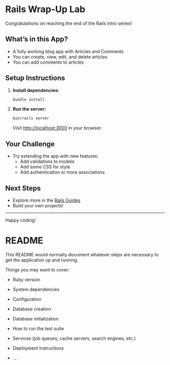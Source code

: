 # Rails Wrap-Up Lab

Congratulations on reaching the end of the Rails intro series!

## What’s in this App?

- A fully working blog app with Articles and Comments
- You can create, view, edit, and delete articles
- You can add comments to articles

## Setup Instructions

1. **Install dependencies:**
	```sh
	bundle install
	```
2. **Run the server:**
	```sh
	bin/rails server
	```
	Visit [http://localhost:3000](http://localhost:3000) in your browser.

## Your Challenge

- Try extending the app with new features:
  - Add validations to models
  - Add some CSS for style
  - Add authentication or more associations

## Next Steps

- Explore more in the [Rails Guides](https://guides.rubyonrails.org/)
- Build your own projects!

---

Happy coding!
# README

This README would normally document whatever steps are necessary to get the
application up and running.

Things you may want to cover:

* Ruby version

* System dependencies

* Configuration

* Database creation

* Database initialization

* How to run the test suite

* Services (job queues, cache servers, search engines, etc.)

* Deployment instructions

* ...

